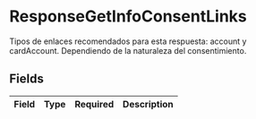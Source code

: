 # ResponseGetInfoConsentLinks

Tipos de enlaces recomendados para esta respuesta: account y cardAccount. Dependiendo de la naturaleza del consentimiento.


## Fields

| Field       | Type        | Required    | Description |
| ----------- | ----------- | ----------- | ----------- |
